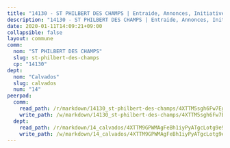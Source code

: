 ```yaml
---
title: "14130 - ST PHILBERT DES CHAMPS | Entraide, Annonces, Initiatives"
description: "14130 - ST PHILBERT DES CHAMPS | Entraide, Annonces, Initiatives"
date: 2020-01-11T14:09:21+09:00
collapsible: false
layout: commune
comm:
  nom: "ST PHILBERT DES CHAMPS"
  slug: st-philbert-des-champs
  cp: "14130"
dept:
  nom: "Calvados"
  slug: calvados
  num: "14"
peerpad:
  comm:
    read_path: /r/markdown/14130_st-philbert-des-champs/4XTTM5sgh6Fw7EgVwkzAogjAdLi8Vp42JSUx9cGqF4Lmsd6AE
    write_path: /w/markdown/14130_st-philbert-des-champs/4XTTM5sgh6Fw7EgVwkzAogjAdLi8Vp42JSUx9cGqF4Lmsd6AE-K3TgTgyN3qJD5UGGRUpa3xC5BUyhMBUAuo9ZukH3TFBi1R7YUT7Vm3wQHHv3NJAf6vZau2xRbpuMqdeHinLWr5D2Qx2EsWnp32rYmo6LvfkSTBM6AM96VU3JaYkxHfGH1YzHuTYW
  dept:
    read_path: /r/markdown/14_calvados/4XTTM9GPWMAgFeBh1iyPyATgcLotg9e9APJpQBEyY3RZiUwJ6
    write_path: /w/markdown/14_calvados/4XTTM9GPWMAgFeBh1iyPyATgcLotg9e9APJpQBEyY3RZiUwJ6-K3TgUXWJAT2cYJ9ZstQphkkm2za8um5GwwXsivqaDFTgbhMDcHaRXnT3h69szAqCyvWcFfDim5fkwc6CXdUtyvPpirbD1TPAb6xCxpPN6dR3zzDRe29YehQYbhZdjvZYkgztJYvi
---
```



